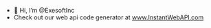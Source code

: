 - 👋 Hi, I’m @ExesoftInc
-  Check out our web api code generator at www.InstantWebAPI.com

<!---
ExesoftInc/ExesoftInc is a ✨ special ✨ repository because its `README.md` (this file) appears on your GitHub profile.
You can click the Preview link to take a look at your changes.
--->
